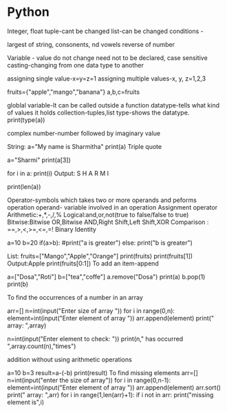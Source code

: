 # Python
Integer, float
tuple-cant be changed   list-can be changed
conditions - 


largest of string, consonents, nd vowels
reverse of number

Variable - value do not change
need not to be declared, case sensitive
casting-changing from one data type to another

assigning single value-x=y=z=1
assigning multiple values-x, y, z=1,2,3

fruits={"apple","mango","banana"}
a,b,c=fruits

globlal variable-It can be called outside a function
datatype-tells what kind of values it holds
collection-tuples,list
type-shows the datatype. print(type(a))

complex number-number followed by imaginary value

String:
a="My name is Sharmitha"
print(a)
Triple quote

a="Sharmi"
print(a[3])

for i in a:
print(i)
Output: S
	H
	A
	R
	M
	I

print(len(a))


Operator-symbols which takes two or more operands and peforms operation
operand- variable involved in an operation
Assignment operator
Arithmetic:+,*,-,/,%
Logical:and,or,not(true to false/false to true)
Bitwise:Bitwise OR,Bitwise AND,Right Shift,Left Shift,XOR
Comparison : ==,>,<,>=,<=,=!
Binary 
Identity


a=10
b=20
if(a>b):
    #print("a is greater")
else:
    print("b is greater")

List: fruits=["Mango","Apple","Orange"]
print(fruits)
print(fruits[1])  Output:Apple
print(fruits[0:1])
To add an item-append

a=["Dosa","Roti"]
b=["tea","coffe"]
a.remove("Dosa")
print(a)
b.pop(1)
print(b)

To find the occurrences of a number in an array

 arr=[]
n=int(input("Enter size of array "))
for i in range(0,n):
    element=int(input("Enter element of array "))
    arr.append(element)
print(" array: ",array)

n=int(input("Enter element to check: "))
print(n," has occurred ",array.count(n),"times")

addition without using arithmetic operations

a=10
b=3
result=a-(-b)
print(result)
 To find missing elements
 arr=[]
n=int(input("enter the size of array"))
for i in range(0,n-1):
    element=int(input("Enter element of array "))
    arr.append(element)
    arr.sort()
print(" array: ",arr)
for i in range(1,len(arr)+1):
    if i not in arr:
        print("missing element is",i)
